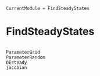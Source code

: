 ```@meta
CurrentModule = FindSteadyStates
```

# FindSteadyStates

```@index
```

```@docs
ParameterGrid
ParameterRandom
DEsteady
jacobian
```
